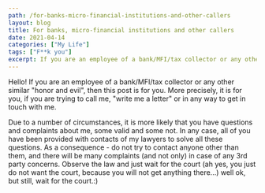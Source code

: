 ```yaml
---
path: /for-banks-micro-financial-institutions-and-other-callers
layout: blog
title: For banks, micro-financial institutions and other callers
date: 2021-04-14
categories: ["My Life"]
tags: ["F**k you"]
excerpt: If you are an employee of a bank/MFI/tax collector or any other similar "honor and evil", then this post is for you. More precisely, it is for you, if you are trying to call me, "write me a letter" or in any way to get in touch with me.
---
```


Hello! If you are an employee of a bank/MFI/tax collector or any other similar "honor and evil", then this post is for you. More precisely, it is for you, if you are trying to call me, "write me a letter" or in any way to get in touch with me.

Due to a number of circumstances, it is more likely that you have questions and complaints about me, some valid and some not. In any case, all of you have been provided with contacts of my lawyers to solve all these questions. As a consequence - do not try to contact anyone other than them, and there will be many complaints (and not only) in case of any 3rd party concerns. Observe the law and just wait for the court (ah yes, you just do not want the court, because you will not get anything there...) well ok, but still, wait for the court.:)
